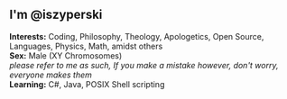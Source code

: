
 <h2> I'm @iszyperski </h2>
<b>Interests:</b> Coding, Philosophy, Theology, Apologetics, Open Source, Languages, Physics, Math, amidst others <br>
<b>Sex:</b> Male (XY Chromosomes) <br>
  <i style="font-size=0.5em;">please refer to me as such, If you make a mistake however, don't worry, everyone makes them</i> <br>
<b>Learning:</b> C#, Java, POSIX Shell scripting <br>
